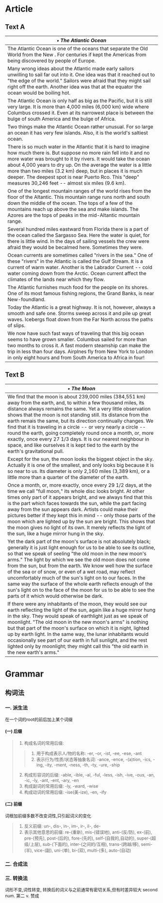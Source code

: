# Article
## Text A
|***&bull; The Atlantic Ocean***|
|---|
|The Atlantic Ocean is one of the oceans that separate the Old World from the New . For centuries if kept the Americas from being discovered by people of Europe.|
|Many wrong ideas about the Atlantic made early sailors unwilling to sail far out into it. One idea was that it reached out to "the edge of the world." Sailors were afraid that they might sail right off the earth. Another idea was that at the equator the ocean would be boiling hot.|
|The Atlantic Ocean is only half as big as the Pacific, but it is still very large. It is more than 4,000 miles (6,000 km) wide where Columbus crossed it. Even at its narrowest place is between the bulge of south America and the bulge of Africa.|
|Two things make the Atlantic Ocean rather unusual. For so large an ocean it has very few islands. Also, it is the world's saltiest ocean.|
|There is so much water in the Atlantic that it is hard to imagine how much there is. But suppose no more rain fell into it and no more water was brought to it by rivers. It would take the ocean about 4,000 years to dry up. On the average the water is a little more than two miles (3.2 km) deep, but in places it is much deeper. The deepest spot is near Puerto Rco. This "deep" measures 30,246 feet -- almost six miles (9.6 km).|
|One of the longest mountain ranges of the world rises from the floor of the Altantic. This mountain range runs north and south down the middle of the ocean. The tops of a few of the mountains reach up above the sea and make islands. The Azores are the tops of peaks in the mid-Altantic mountain range.|
|Several hundred miles eastward from Florida there is a part of the ocean called the Sargasso Sea. Here the water is quiet, for there is little wind. In the days of sailing vessels the crew were afraid they would be becalmed here. Sometimes they were.|
|Ocean currents are sometimes called "rivers in the sea." One of these "rivers" in the Atlantic is called the Gulf Stream. It is a current of warm water. Another is the Labrador Current -- cold water coming down from the Arctic. Ocean current affect the climates of the lands near which they flow.|
|The Atlantic furnishes much food for the people on its shores. One of its most famous fishing regions, the Grand Banks, is near New-foundland.|
|Today the Atlantic is a great highway. It is not, however, always a smooth and safe one. Storms sweep across it and pile up great waves. Icebergs float down from the Far North across the paths of slips.|
|We now have such fast ways of traveling that this big ocean seems to have grown smaller. Columbus sailed for more than two months to cross it. A fast modern steamship can make the trip in less than four days. Airplnes fly from New York to London in only eight hours and from South America to Africa in four!|

## Text B
|***&bull; The Moon***|
|---|
|We find that the moon is about 239,000 miles (384,551 km) away from the earth, and, to within a few thousand miles, its distance always remains the same. Yet a very little observation shows that the moon is not standing still. Its distance from the earth remais the same, but its direction continually changes. We find that it is traveling in a circle -- or very nearly a circle -- round the earth, going completely round once a month, or, more exactly, once every 27 1/3 days. It is our nearest neighbour in space, and like ourselves it is kept tied to the earth by the earth's gravitational pull.|
|Except for the sun, the moon looks the biggest object in the sky. Actually it is one of the smallest, and only looks big because it is so near to us. Its diameter is only 2,160 miles (3,389 km), or a little more than a quarter of the diameter of the earth.|
|Once a month, or, more exactly, once every 29 1/2 days, at the time we call "full moon," its whole disc looks bright. At other times only part of it appears bright, and we always find that this is the part which faces towards the sun, while the part facing away from the sun appears dark. Artists could make their pictures better if they kept this in mind -- only those parts of the moon which are lighted up by the sun are bright. This shows that the moon gives no light of its own. It merely reflects the light of the sun, like a huge mirror hung in the sky.|
|Yet the dark part of the moon's surface is not absolutely black; generally it is just light enough for us to be able to see its outline, so that we speak of seeling "the old moon in the new moon's arms." The light by which we see the old moon does not come from the sun, but from the earth. We know well how the surface of the sea or of snow, or even of a wet road, may reflect uncomfortably much of the sun's light on to our faces. In the same way the surface of the whole earth reflects enough of the sun's light on to the face of the moon for us to be able to see the parts of it which would otherwise be dark.|
|If there were any inhabitants of the moon, they would see our earth reflecting the light of the sun, again like a huge mirror hung in the sky. They would speak of earthlight just as we speak of moonlight. "The old moon in the new moon's arms" is nothing but that part of the moon's surface on which it is night, lighted up by earth light. In the same way, the lunar inhabitants would occasionally see part of our earth in full sunlight, and the rest lighted only by moonlight; they might call this "the old earth in the new earth's arms."|

# Grammar
## 构词法
### 一. 派生法

在一个词的root的前后加上某个词缀

#### (一) 后缀
>1. 构成名词的常用后缀:  
>>1. 用于构成表示人/物的名称: -er, -or, -ist, -ee, -ese, -ant  
>>2. 表示行为/性质/状态等抽象名词: -ance, -ence, -(a)tion, -ics, -ing, -ity, -ment, -ness, -th, -ty, -ure, -ship 
>2. 构成形容词的后缀: -able, -ible, -al, -ful, -less, -ish, -ive, -ous, -an, -ic, -ly, -ant, -ent, -ary, -en  
>3. 构成副词的常用后缀: -ly, -ward, -wise  
>4. 构成动词的常用后缀: -ise(美-ize), -en, -ify 

#### (二) 前缀

词根加前缀多数不改变词性,只引起词义的变化
>1. 反义前缀: un-, dis-, in-, im-, ir-, il-, de-  
>2. 表示其他意思的前缀: re-(重新), mis-(错误地), anti-(反/防), ex-(前), pre-(预先), post-(后的), fore-(先的), self-(自我的,自动的), super-(超级/上层), sub-(下面的), inter-(之间的/互相), trans-(跨越/移), semi-(半), vice-(副), uni-(单), bi-(双), multi-(多), auto-(自动)

### 二. 合成法
### 三. 转换法

词形不变,词性转变, 转换后的词义与之前通常有密切关系,但有时差异较大
second num. 第二  v. 赞成